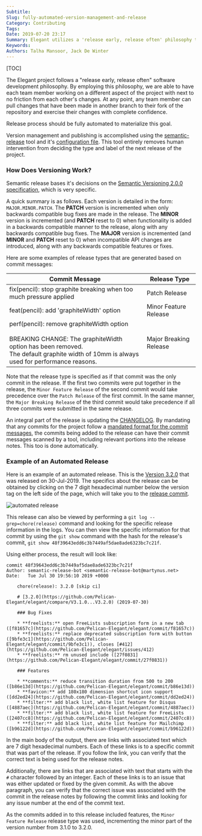 ```yaml
---
Subtitle:
Slug: fully-automated-version-management-and-release
Category: Contributing
Tags:
Date: 2019-07-20 23:17
Summary: Elegant utilizes a 'release early, release often' philosophy that embraces a fully automated release process.
Keywords:
Authors: Talha Mansoor, Jack De Winter
---
```


[TOC]

The Elegant project follows a "release early, release often" software development philosophy.
By employing this philosophy, we are able to have each team member working on a different
aspect of the project with next to no friction from each other's changes. At any point, any
team member can pull changes that have been made in another branch to their fork of the
repository and exercise their changes with complete confidence.

Release process should be fully automated to materialize this goal.

Version management and publishing is accomplished using the
[semantic-release](https://github.com/semantic-release/semantic-release) tool and it's
[configuration file](https://github.com/Pelican-Elegant/elegant/blob/master/.releaserc.json).
This tool entirely removes human intervention from deciding the type and label of the next release of the project.

### How Does Versioning Work?

Semantic release bases it's decisions on the
[Semantic Versioning 2.0.0 specification](https://semver.org/), which is very specific.

A quick summary is as follows. Each version is detailed in the form: `MAJOR.MINOR.PATCH`.
The **PATCH** version is incremented when only backwards compatible bug fixes are made in the
release. The **MINOR** version is incremented (and **PATCH** reset to 0) when functionality
is added in a backwards compatible manner to the release, along with any backwards compatible
bug fixes. The **MAJOR** version is incremented (and **MINOR** and **PATCH** reset to 0) when
incompatible API changes are introduced, along with any backwards compatible features or fixes.

Here are some examples of release types that are generated based on commit messages:

<!-- yaspeller ignore:start -->

| Commit Message                                                                                                                                                                             | Release Type           |
| ------------------------------------------------------------------------------------------------------------------------------------------------------------------------------------------ | ---------------------- |
| fix(pencil): stop graphite breaking when too much pressure applied                                                                                                                         | Patch Release          |
| feat(pencil): add 'graphiteWidth' option                                                                                                                                                   | Minor Feature Release  |
| perf(pencil): remove graphiteWidth option<br><br>BREAKING CHANGE: The graphiteWidth option has been removed.<br>The default graphite width of 10mm is always used for performance reasons. | Major Breaking Release |

<!-- yaspeller ignore:end -->

Note that the release type is specified as if that commit was the only commit in the release.
If the first two commits were put together in the release, the `Minor Feature Release` of the
second commit would take precedence over the `Patch Release` of the first commit. In the same
manner, the `Major Breaking Release` of the third commit would take precedence if all three
commits were submitted in the same release.

An integral part of the release is updating the
[CHANGELOG](https://github.com/Pelican-Elegant/elegant/blob/master/CHANGELOG.md).
By mandating that any commits for the project follow a
[mandated format for the commit messages]({filename}./git-commit-guidelines.md),
the commits being added to the release can have their commit messages scanned by a tool,
including relevant portions into the release notes. This too is done automatically.

### Example of an Automated Release

Here is an example of an automated release. This is the
[Version 3.2.0](https://github.com/Pelican-Elegant/elegant/releases/tag/V3.2.0) that
was released on 30-Jul-2019. The specifics about the release can be obtained by clicking
on the 7 digit hexadecimal number below the version tag on the left side of the page, which
will take you to the [release commit](https://github.com/Pelican-Elegant/elegant/commit/48f39643edd6c3b7449af5dae8ade6323bc7c21f).

![automated release]({static}/images/automated-release.png)

This release can also be viewed by performing a `git log --grep=chore(release)` command and
looking for the specific release information in the logs. You can then view the specific
information for that commit by using the `git show` command with the hash for the release's
commit, `git show 48f39643edd6c3b7449af5dae8ade6323bc7c21f`.

Using either process, the result will look like:

```text
commit 48f39643edd6c3b7449af5dae8ade6323bc7c21f
Author: semantic-release-bot <semantic-release-bot@martynus.net>
Date:   Tue Jul 30 19:56:10 2019 +0000

    chore(release): 3.2.0 [skip ci]

    # [3.2.0](https://github.com/Pelican-Elegant/elegant/compare/V3.1.0...V3.2.0) (2019-07-30)

    ### Bug Fixes

    * **freelists:** open FreeLists subscription form in a new tab ([f81657c](https://github.com/Pelican-Elegant/elegant/commit/f81657c))
    * **freelists:** replace deprecated subscription form with button ([9bfe3c1](https://github.com/Pelican-Elegant/elegant/commit/9bfe3c1)), closes [#412](https://github.com/Pelican-Elegant/elegant/issues/412)
    * **freelists:** rm unused include ([27f0831](https://github.com/Pelican-Elegant/elegant/commit/27f0831))

    ### Features

    * **comments:** reduce transition duration from 500 to 200 ([b86e13d](https://github.com/Pelican-Elegant/elegant/commit/b86e13d))
    * **favicon:** add 180x180 dimension shortcut icon support ([dd2ed24](https://github.com/Pelican-Elegant/elegant/commit/dd2ed24))
    * **filter:** add black list, white list feature for Disqus ([4887aec](https://github.com/Pelican-Elegant/elegant/commit/4887aec))
    * **filter:** add black list, white list feature for FreeLists ([2407cc8](https://github.com/Pelican-Elegant/elegant/commit/2407cc8))
    * **filter:** add black list, white list feature for Mailchimp ([b96122d](https://github.com/Pelican-Elegant/elegant/commit/b96122d))
```

In the main body of the output, there are links with associated text which are 7 digit
hexadecimal numbers. Each of these links is to a specific commit that was part of the
release. If you follow the link, you can verify that the correct text is being used for the
release notes.

Additionally, there are links that are associated with text that starts with the `#`
character followed by an integer. Each of these links is to an issue that was either updated or
fixed by the given commit. As with the above paragraph, you can verify that the correct
issue was associated with the commit in the release notes by following the commit links and
looking for any issue number at the end of the commit text.

As the commits added in to this release included features, the `Minor Feature Release` release
type was used, incrementing the minor part of the version number from 3.1.0 to 3.2.0.
